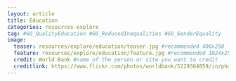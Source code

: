 ```yaml
---
layout: article
title: Education
categories: resources-explore
tag: #GG_QualityEducation #GG_ReducedInequalities #GG_GenderEquality 
image:
  teaser: resources/explore/education/teaser.jpg #recommended 400x250
  feature: resources/explore/education/feature.jpg #recommended 1024x256
  credit: World Bank #name of the person or site you want to credit
  creditlink: https://www.flickr.com/photos/worldbank/5229364859/in/photolist-8Y6RZ6-rdTnZa-5qHAuL-vdavS-dZ7f9u-gPUppJ-avf9ox-dZ7fzf-62Hb21-9JbMYJ-dZ7fSb-dnxshA-ihvaLr-6j77jx-d2mhdU-j2zrL6-vJUPj6-5qHzD3-dor8HT-cb7SW7-qHRbr7-4Rpy3f-i3R6FX-cYzbbY-hJL74-2yptu-rdSZcg-5qHx9j-8MmYqC-6dUeMd-6dU74q-feBLsz-feBMfv-rTRigD-qHRboG-iFesW5-8MiWmn-6dUeAG-dNM367-8aZks2-rT8jqN-pu35QW-mFTQdH-rTRyVV-rT7ow5-saCyxT-6WK2WZ-eWMqMt-6dQ6ei-6j77pF #url to their site or licensing
---
```



